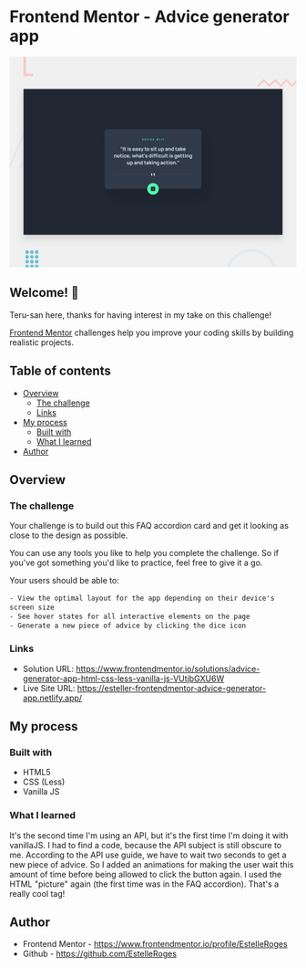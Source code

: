 # Frontend Mentor - Advice generator app

![Design preview for the Advice generator app coding challenge](./design/desktop-preview.jpg)

## Welcome! 👋

Teru-san here, thanks for having interest in my take on this challenge!

[Frontend Mentor](https://www.frontendmentor.io) challenges help you improve your coding skills by building realistic projects.

## Table of contents

- [Overview](#overview)
  - [The challenge](#the-challenge)
  - [Links](#links)
- [My process](#my-process)
  - [Built with](#built-with)
  - [What I learned](#what-i-learned)
- [Author](#author)

## Overview

### The challenge
Your challenge is to build out this FAQ accordion card and get it looking as close to the design as possible.

You can use any tools you like to help you complete the challenge. So if you've got something you'd like to practice, feel free to give it a go.

Your users should be able to:

    - View the optimal layout for the app depending on their device's screen size
    - See hover states for all interactive elements on the page
    - Generate a new piece of advice by clicking the dice icon

### Links

- Solution URL: https://www.frontendmentor.io/solutions/advice-generator-app-html-css-less-vanilla-js-VUtjbGXU6W
- Live Site URL: https://esteller-frontendmentor-advice-generator-app.netlify.app/
## My process

### Built with

- HTML5
- CSS (Less)
- Vanilla JS

### What I learned

It's the second time I'm using an API, but it's the first time I'm doing it with vanillaJS. I had to find a code, because the API subject is still obscure to me.
According to the API use guide, we have to wait two seconds to get a new piece of advice. So I added an animations for making the user wait this amount of time before being allowed to click the button again.
I used the HTML "picture" again (the first time was in the FAQ accordion). That's a really cool tag!

## Author

- Frontend Mentor - https://www.frontendmentor.io/profile/EstelleRoges
- Github - https://github.com/EstelleRoges